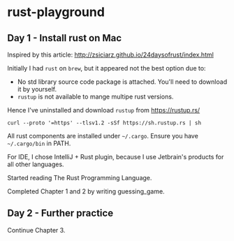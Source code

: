 # rust-playground

## Day 1 - Install rust on Mac

Inspired by this article: http://zsiciarz.github.io/24daysofrust/index.html

Initially I had `rust` on `brew`, but it appeared not the best option due to:
- No std library source code package is attached. You'll need to download it by yourself.
- `rustup` is not available to mange multipe rust versions.

Hence I've uninstalled and download `rustup` from https://rustup.rs/
```
curl --proto '=https' --tlsv1.2 -sSf https://sh.rustup.rs | sh
```

All rust components are installed under `~/.cargo`. Ensure you have `~/.cargo/bin` in PATH.

For IDE, I chose IntelliJ + Rust plugin, because I use Jetbrain's products for all other languages.

Started reading The Rust Programming Language.

Completed Chapter 1 and 2 by writing guessing_game.

## Day 2 - Further practice

Continue Chapter 3.


